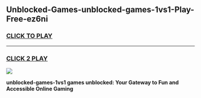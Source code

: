 
## Unblocked-Games-unblocked-games-1vs1-Play-Free-ez6ni
<h3>
<a href="https://premium76.site?title=unblocked-games-1vs1&ref=22A">CLICK TO PLAY</a></h3>
<hr>

<h3>
<a href="https://premium76.site?title=unblocked-games-1vs1&ref=22A">CLICK 2 PLAY</a>
  
</h3>

<a href="https://premium76.site?title=unblocked-games-1vs1&ref=22A"><img src="https://clearcache.store/games.png"></a>


**unblocked-games-1vs1 games unblocked: Your Gateway to Fun and Accessible Online Gaming**
